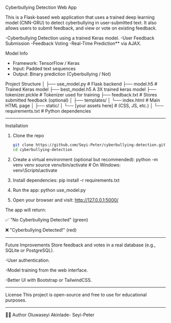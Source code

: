 Cyberbullying Detection Web App

This is a Flask-based web application that uses a trained deep learning model (CNN-GRU) to detect cyberbullying in user-submitted text. It also allows users to submit feedback, and view or vote on existing feedback.

-Cyberbullying Detection using a trained Keras model.
-User Feedback Submission
-Feedback Voting
-Real-Time Prediction** via AJAX.

Model Info
- Framework: TensorFlow / Keras
- Input: Padded text sequences
- Output: Binary prediction (Cyberbullying / Not)

Project Structure
│
├── use_model.py # Flask backend
├── model.h5 # Trained Keras model
├── best_model.h5 A 3X trained keras model
├── tokenizer.pickle # Tokenizer used for training
├── feedback.txt # Stores submitted feedback (optional)
│
├── templates/
│ └── index.html # Main HTML page
│
├── static/
│ └── [your assets here] # (CSS, JS, etc.)
│
└── requirements.txt # Python dependencies


---
Installation

1. Clone the repo
   ```bash
   git clone https://github.com/Seyi-Peter/cyberbullying-detection.git
   cd cyberbullying-detection

2. Create a virtual environment (optional but recommended):
python -m venv venv
source venv/bin/activate  # On Windows: venv\Scripts\activate

3. Install dependencies:
   pip install -r requirements.txt

4. Run the app:
   python use_model.py

5. Open your browser and visit:
   http://127.0.0.1:5000/

The app will return:

✅ "No Cyberbullying Detected" (green)

❌ "Cyberbullying Detected!" (red)

---
Future Improvements
Store feedback and votes in a real database (e.g., SQLite or PostgreSQL).

-User authentication.

-Model training from the web interface.

-Better UI with Bootstrap or TailwindCSS.

---
License
This project is open-source and free to use for educational purposes.

---
👨‍💻 Author
Oluwaseyi Akinlade- Seyi-Peter
